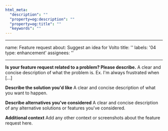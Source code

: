 ```yaml
---
html_meta:
  "description": ""
  "property=og:description": ""
  "property=og:title": ""
  "keywords": ""
---
```


---
name: Feature request
about: Suggest an idea for Volto
title: ''
labels: '04 type: enhancement'
assignees: ''

---

**Is your feature request related to a problem? Please describe.**
A clear and concise description of what the problem is. Ex. I'm always frustrated when [...]

**Describe the solution you'd like**
A clear and concise description of what you want to happen.

**Describe alternatives you've considered**
A clear and concise description of any alternative solutions or features you've considered.

**Additional context**
Add any other context or screenshots about the feature request here.
